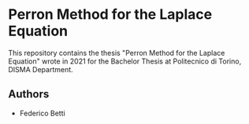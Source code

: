 # Perron Method for the Laplace Equation

This repository contains the thesis "Perron Method for the Laplace Equation" wrote in 2021 for the Bachelor Thesis at Politecnico di Torino, DISMA Department.

## Authors
- Federico Betti
